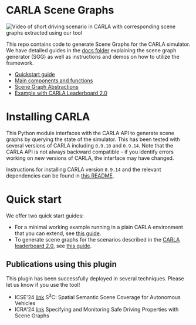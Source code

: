 # CARLA Scene Graphs

![Video of short driving scenario in CARLA with corresponding scene graphs extracted using our tool](./imgs/stacked.gif)

This repo contains code to generate Scene Graphs for the CARLA simulator.
We have detailed guides in the [docs folder](./docs) explaining the scene graph generator (SGG) as well as instructions and demos on how to utilize the framework.

* [Quickstart guide](./docs/How-to-instantiate-it.md)
* [Main components and functions](./docs/Main-components-and-functions.md)
* [Scene Graph Abstractions](./docs/Abstractions.md)
* [Example with CARLA Leaderboard 2.0](./docs/Example-with-CARLA-Leaderboard-2.0.md)

# Installing CARLA
This Python module interfaces with the CARLA API to generate scene graphs by querying the state of the simulator.
This has been tested with several versions of CARLA including `0.9.10` and `0.9.14`. 
Note that the CARLA API is not always backward compatible - if you identify errors working on new versions of CARLA,
the interface may have changed.

Instructions for installing CARLA version `0.9.14` and the relevant dependencies can be found in [this README](./install_carla.md).

# Quick start
We offer two quick start guides:

* For a minimal working example running in a plain CARLA environment that you can extend, see [this guide](./docs/How-to-instantiate-it.md).
* To generate scene graphs for the scenarios described in the [CARLA leaderboard 2.0](https://leaderboard.carla.org/get_started/), see [this guide](./docs/Example-with-CARLA-Leaderboard-2.0.md).

## Publications using this plugin
This plugin has been successfully deployed in several techniques. Please let us know if you use the tool!
* ICSE'24 [link](https://dl.acm.org/doi/abs/10.1145/3597503.3639178) S<sup>3</sup>C: Spatial Semantic Scene Coverage for Autonomous Vehicles
* ICRA'24 [link](https://ieeexplore.ieee.org/abstract/document/10610973/) Specifying and Monitoring Safe Driving Properties with Scene Graphs
